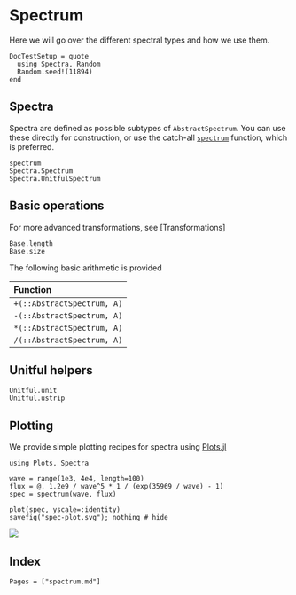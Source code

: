 # Spectrum

Here we will go over the different spectral types and how we use them.

```@meta
DocTestSetup = quote
  using Spectra, Random
  Random.seed!(11894)
end
```

## Spectra

Spectra are defined as possible subtypes of `AbstractSpectrum`. You can use these directly for construction, or use the catch-all [`spectrum`](@ref) function, which is preferred.

```@docs
spectrum
Spectra.Spectrum
Spectra.UnitfulSpectrum
```


## Basic operations

For more advanced transformations, see [Transformations]

```@docs
Base.length
Base.size
```

The following basic arithmetic is provided

|Function           |
|:------------------|
| `+(::AbstractSpectrum, A)` |
| `-(::AbstractSpectrum, A)` |
| `*(::AbstractSpectrum, A)` |
| `/(::AbstractSpectrum, A)` |

## Unitful helpers

```@docs
Unitful.unit
Unitful.ustrip
```

## Plotting

We provide simple plotting recipes for spectra using [Plots.jl](https://github.com/juliaplots/plots.jl)

```@example
using Plots, Spectra

wave = range(1e3, 4e4, length=100)
flux = @. 1.2e9 / wave^5 * 1 / (exp(35969 / wave) - 1)
spec = spectrum(wave, flux)

plot(spec, yscale=:identity)
savefig("spec-plot.svg"); nothing # hide
```

![](spec-plot.svg)

## Index

```@index
Pages = ["spectrum.md"]
```
